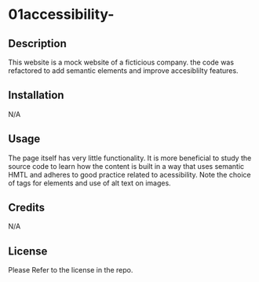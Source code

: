 # 01accessibility-

## Description 
This website is a mock website of a ficticious company. the code was refactored to add semantic elements and improve accesiblilty features.

## Installation 
N/A

## Usage 
The page itself has very little functionality. It is more beneficial to study the source code to learn how the content is built in a way that uses semantic HMTL and adheres to good practice related to acessibility. Note the choice of tags for elements and use of alt text on images.

## Credits 
N/A

## License 
Please Refer to the license in the repo.
